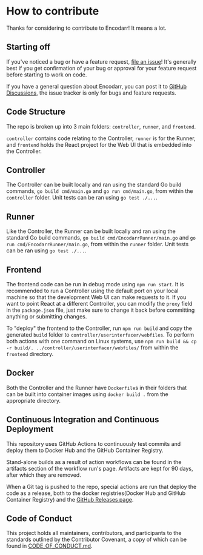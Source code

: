 # How to contribute

Thanks for considering to contribute to Encodarr! It means a lot.

## Starting off

If you've noticed a bug or have a feature request, [file an issue](https://github.com/BrenekH/encodarr/issues/new/choose)!
It's generally best if you get confirmation of your bug or approval for your feature request before starting to work on code.

If you have a general question about Encodarr, you can post it to [GitHub Discussions](https://github.com/BrenekH/encodarr/discussions), the issue tracker is only for bugs and feature requests.

## Code Structure

The repo is broken up into 3 main folders: `controller`, `runner`, and `frontend`.

`controller` contains code relating to the Controller, `runner` is for the Runner, and `frontend` holds the React project for the Web UI that is embedded into the Controller.

## Controller

The Controller can be built locally and ran using the standard Go build commands, `go build cmd/main.go` and `go run cmd/main.go`, from within the `controller` folder.
Unit tests can be ran using `go test ./...`.

## Runner

Like the Controller, the Runner can be built locally and ran using the standard Go build commands, `go build cmd/EncodarrRunner/main.go` and `go run cmd/EncodarrRunner/main.go`, from within the `runner` folder.
Unit tests can be ran using `go test ./...`.

## Frontend

The frontend code can be run in debug mode using `npm run start`.
It is recommended to run a Controller using the default port on your local machine so that the development Web UI can make requests to it.
If you want to point React at a different Controller, you can modify the `proxy` field in the `package.json` file, just make sure to change it back before committing anything or submitting changes.

To "deploy" the frontend to the Controller, run `npm run build` and copy the generated `build` folder to `controller/userinterfacer/webfiles`.
To perform both actions with one command on Linux systems, use `npm run build && cp -r build/. ../controller/userinterfacer/webfiles/` from within the `frontend` directory.

## Docker

Both the Controller and the Runner have `Dockerfile`s in their folders that can be built into container images using `docker build .` from the appropriate directory.

## Continuous Integration and Continuous Deployment

This repository uses GitHub Actions to continuously test commits and deploy them to Docker Hub and the GitHub Container Registry.

Stand-alone builds as a result of action workflows can be found in the artifacts section of the workflow run's page.
Artifacts are kept for 90 days, after which they are removed.

When a Git tag is pushed to the repo, special actions are run that deploy the code as a release, both to the docker registries(Docker Hub and GitHub Container Registry) and the [GitHub Releases page](https://github.com/BrenekH/encodarr/releases).

## Code of Conduct

This project holds all maintainers, contributors, and participants to the standards outlined by the Contributor Covenant, a copy of which can be found in [CODE_OF_CONDUCT.md](CODE_OF_CONDUCT.md).
